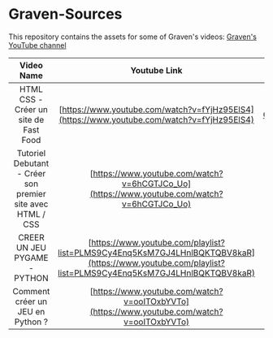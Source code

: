 # Graven-Sources

This repository contains the assets for some of Graven's videos:
[Graven's YouTube channel](https://www.youtube.com/@Gravenilvectuto/featured)


| Video Name | Youtube Link | Assets |
| :---------------: |:---------------:| :-----:|
| HTML CSS - Créer un site de Fast Food | [https://www.youtube.com/watch?v=fYjHz95ElS4](https://www.youtube.com/watch?v=fYjHz95ElS4) | [CroustiShop](./CroustiShop/) |
| Tutoriel Debutant - Créer son premier site avec HTML / CSS | [https://www.youtube.com/watch?v=6hCGTJCo_Uo](https://www.youtube.com/watch?v=6hCGTJCo_Uo) | [NatureEmoi](./NatureEmoi/) |
| CREER UN JEU PYGAME - PYTHON | [https://www.youtube.com/playlist?list=PLMS9Cy4Enq5KsM7GJ4LHnlBQKTQBV8kaR](https://www.youtube.com/playlist?list=PLMS9Cy4Enq5KsM7GJ4LHnlBQKTQBV8kaR) | [Pygamon](./Pygamon/) |
| Comment créer un JEU en Python ? | [https://www.youtube.com/watch?v=ooITOxbYVTo](https://www.youtube.com/watch?v=ooITOxbYVTo) | [Pygamon-Res](./Pygamon-Res/) |

